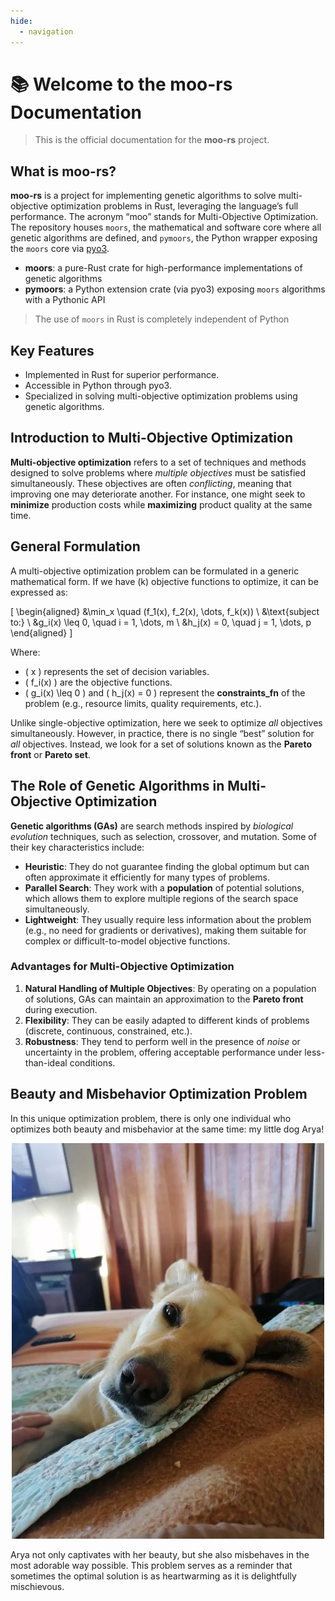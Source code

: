 ```yaml
---
hide:
  - navigation
---
```


# 📚 Welcome to the moo-rs Documentation

> This is the official documentation for the **moo-rs** project.

## What is moo-rs?

**moo-rs** is a project for implementing genetic algorithms to solve multi-objective optimization problems in Rust, leveraging the language’s full performance. The acronym “moo” stands for Multi-Objective Optimization. The repository houses `moors`, the mathematical and software core where all genetic algorithms are defined, and `pymoors`, the Python wrapper exposing the `moors` core via [pyo3](https://github.com/PyO3/pyo3).

- **moors**: a pure-Rust crate for high-performance implementations of genetic algorithms
- **pymoors**: a Python extension crate (via pyo3) exposing `moors` algorithms with a Pythonic API

> The use of `moors` in Rust is completely independent of Python

## Key Features

- Implemented in Rust for superior performance.
- Accessible in Python through pyo3.
- Specialized in solving multi-objective optimization problems using genetic algorithms.

## Introduction to Multi-Objective Optimization

**Multi-objective optimization** refers to a set of techniques and methods designed to solve problems where *multiple objectives* must be satisfied simultaneously. These objectives are often *conflicting*, meaning that improving one may deteriorate another. For instance, one might seek to **minimize** production costs while **maximizing** product quality at the same time.

## General Formulation

A multi-objective optimization problem can be formulated in a generic mathematical form. If we have \(k\) objective functions to optimize, it can be expressed as:

\[
\begin{aligned}
&\min_x \quad (f_1(x), f_2(x), \dots, f_k(x)) \\
&\text{subject to:} \\
&g_i(x) \leq 0, \quad i = 1, \dots, m \\
&h_j(x) = 0, \quad j = 1, \dots, p
\end{aligned}
\]

Where:
- \( x \) represents the set of decision variables.
- \( f_i(x) \) are the objective functions.
- \( g_i(x) \leq 0 \) and \( h_j(x) = 0 \) represent the **constraints_fn** of the problem (e.g., resource limits, quality requirements, etc.).

Unlike single-objective optimization, here we seek to optimize *all* objectives simultaneously. However, in practice, there is no single “best” solution for *all* objectives. Instead, we look for a set of solutions known as the **Pareto front** or **Pareto set**.

## The Role of Genetic Algorithms in Multi-Objective Optimization

**Genetic algorithms (GAs)** are search methods inspired by *biological evolution* techniques, such as selection, crossover, and mutation. Some of their key characteristics include:

- **Heuristic**: They do not guarantee finding the global optimum but can often approximate it efficiently for many types of problems.
- **Parallel Search**: They work with a **population** of potential solutions, which allows them to explore multiple regions of the search space simultaneously.
- **Lightweight**: They usually require less information about the problem (e.g., no need for gradients or derivatives), making them suitable for complex or difficult-to-model objective functions.

### Advantages for Multi-Objective Optimization

1. **Natural Handling of Multiple Objectives**: By operating on a population of solutions, GAs can maintain an approximation to the **Pareto front** during execution.
2. **Flexibility**: They can be easily adapted to different kinds of problems (discrete, continuous, constrained, etc.).
3. **Robustness**: They tend to perform well in the presence of *noise* or uncertainty in the problem, offering acceptable performance under less-than-ideal conditions.

## Beauty and Misbehavior Optimization Problem

In this unique optimization problem, there is only one individual who optimizes both beauty and misbehavior at the same time: my little dog Arya!

<div style="text-align: center;">
  <img src="images/arya.png" alt="Arya" width="500" />
</div>

Arya not only captivates with her beauty, but she also misbehaves in the most adorable way possible. This problem serves as a reminder that sometimes the optimal solution is as heartwarming as it is delightfully mischievous.
